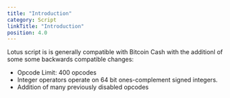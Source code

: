 ```yaml
---
title: "Introduction"
category: Script
linkTitle: "Introduction"
position: 4.0
---
```


Lotus script is is generally compatible with Bitcoin Cash with the additionl of some some backwards compatible changes:

* Opcode Limit: 400 opcodes
* Integer operators operate on 64 bit ones-complement signed integers.
* Addition of many previously disabled opcodes
